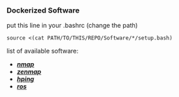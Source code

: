### Dockerized Software

put this line in your .bashrc (change the path)
```
source <(cat PATH/TO/THIS/REPO/Software/*/setup.bash)
```

list of available software:

- [***nmap***](https://nmap.org/docs.html)
- [***zenmap***](https://nmap.org/zenmap/)
- [***hping***](http://www.hping.org/)
- [***ros***](https://www.ros.org/)
